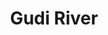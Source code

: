 ---
title: "Gudi River"
title_bn: "গুদি নদী"
description: "This river genesis from Mohana Beel at Vera of Salla Upazilla, Sunamganj that joined with Dhanupur Khal at Itna."
---